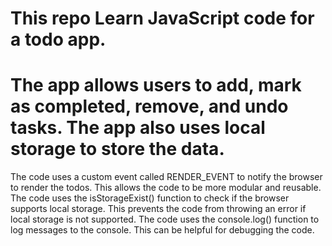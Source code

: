 # This repo Learn JavaScript code for a todo app.

# The app allows users to add, mark as completed, remove, and undo tasks. The app also uses local storage to store the data.


The code uses a custom event called RENDER_EVENT to notify the browser to render the todos. This allows the code to be more modular and reusable.
The code uses the isStorageExist() function to check if the browser supports local storage. This prevents the code from throwing an error if local storage is not supported.
The code uses the console.log() function to log messages to the console. This can be helpful for debugging the code.
